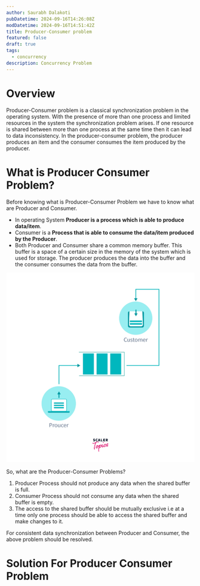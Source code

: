 ```yaml
---
author: Saurabh Dalakoti
pubDatetime: 2024-09-16T14:26:08Z
modDatetime: 2024-09-16T14:51:42Z
title: Producer-Consumer problem
featured: false
draft: true
tags:
  - concurrency
description: Concurrency Problem
---
```


# Overview

Producer-Consumer problem is a classical synchronization problem in the operating system. With the presence of more than one process and limited resources in the system the synchronization problem arises. If one resource is shared between more than one process at the same time then it can lead to data inconsistency. In the producer-consumer problem, the producer produces an item and the consumer consumes the item produced by the producer.

# What is Producer Consumer Problem?

Before knowing what is Producer-Consumer Problem we have to know what are Producer and Consumer.

- In operating System **Producer is a process which is able to produce data/item**.
- Consumer is a **Process that is able to consume the data/item produced by the Producer**.
- Both Producer and Consumer share a common memory buffer. This buffer is a space of a certain size in the memory of the system which is used for storage. The producer produces the data into the buffer and the consumer consumes the data from the buffer.

![Image](../../assets/images/concurrency/Pasted_image_20240905114446.png)

So, what are the Producer-Consumer Problems?

1. Producer Process should not produce any data when the shared buffer is full.
2. Consumer Process should not consume any data when the shared buffer is empty.
3. The access to the shared buffer should be mutually exclusive i.e at a time only one process should be able to access the shared buffer and make changes to it.

For consistent data synchronization between Producer and Consumer, the above problem should be resolved.

# Solution For Producer Consumer Problem
